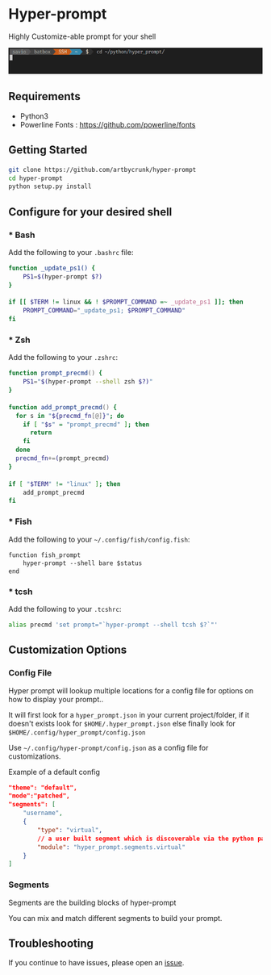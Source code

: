 # Hyper-prompt
Highly Customize-able prompt for your shell

![header](images/header.gif)

## Requirements

- Python3
- Powerline Fonts : https://github.com/powerline/fonts

## Getting Started

```bash
git clone https://github.com/artbycrunk/hyper-prompt
cd hyper-prompt
python setup.py install
```

## Configure for your desired shell

### * Bash

Add the following to your `.bashrc` file:

```bash
function _update_ps1() {
    PS1=$(hyper-prompt $?)
}

if [[ $TERM != linux && ! $PROMPT_COMMAND =~ _update_ps1 ]]; then
    PROMPT_COMMAND="_update_ps1; $PROMPT_COMMAND"
fi
```

### * Zsh

Add the following to your `.zshrc`:

```zsh
function prompt_precmd() {
    PS1="$(hyper-prompt --shell zsh $?)"
}

function add_prompt_precmd() {
  for s in "${precmd_fn[@]}"; do
    if [ "$s" = "prompt_precmd" ]; then
      return
    fi
  done
  precmd_fn+=(prompt_precmd)
}

if [ "$TERM" != "linux" ]; then
    add_prompt_precmd
fi
```

### * Fish

Add the following to your `~/.config/fish/config.fish`:

```shell
function fish_prompt
    hyper-prompt --shell bare $status
end
```

### * tcsh

Add the following to your `.tcshrc`:

```bash
alias precmd 'set prompt="`hyper-prompt --shell tcsh $?`"'
```

## Customization Options

### Config File

Hyper prompt will lookup multiple locations for a config file for options on how to display your prompt..

It will first look for a `hyper_prompt.json` in your current project/folder, if it doesn't exists look for `$HOME/.hyper_prompt.json` else finally look for `$HOME/.config/hyper_prompt/config.json`

Use `~/.config/hyper-prompt/config.json` as a config file for customizations.

Example of a default config
```json
"theme": "default",
"mode":"patched",
"segments": [
    "username",
    {
        "type": "virtual",
        // a user built segment which is discoverable via the python path
        "module": "hyper_prompt.segments.virtual"
    }
]
```

### Segments

Segments are the building blocks of hyper-prompt

You can mix and match different segments to build your prompt.

## Troubleshooting

If you continue to have issues, please open an
[issue](https://github.com/artbycrunk/hyper-prompt/issues/new).

